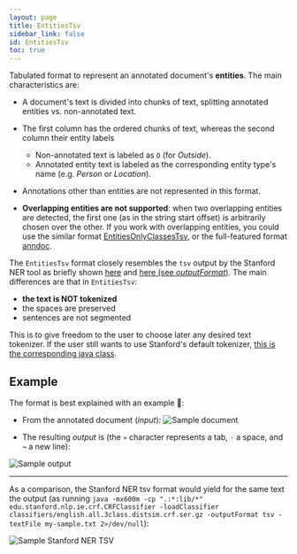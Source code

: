 ```yaml
---
layout: page
title: EntitiesTsv
sidebar_link: false
id: EntitiesTsv
toc: true
---
```


Tabulated format to represent an annotated document's **entities**. The main characteristics are:

* A document's text is divided into chunks of text, splitting annotated entities vs. non-annotated text.
* The first column has the ordered chunks of text, whereas the second column their entity labels
  * Non-annotated text is labeled as `O` (for _Outside_).
  * Annotated entity text is labeled as the corresponding entity type's name (e.g. _Person_ or _Location_).

* Annotations other than entities are not represented in this format.
* **Overlapping entities are not supported**: when two overlapping entities are detected, the first one (as in the string start offset) is arbitrarily chosen over the other. If you work with overlapping entities, you could use the similar format [EntitiesOnlyClassesTsv](https://docs.tagtog.com/EntitiesOnlyClassesTsv), or the full-featured format [anndoc](https://docs.tagtog.com/anndoc.html).


The `EntitiesTsv` format closely resembles the `tsv` output by the Stanford NER tool as briefly shown [here](https://nlp.stanford.edu/software/crf-faq.shtml#j) and [here (see _outputFormat_)](https://nlp.stanford.edu/software/CRF-NER.shtml). The main differences are that in `EntitiesTsv`:

* **the text is NOT tokenized**
* the spaces are preserved
* sentences are not segmented

This is to give freedom to the user to choose later any desired text tokenizer. If the user still wants to use Stanford's default tokenizer, [this is the corresponding java class](https://nlp.stanford.edu/nlp/javadoc/javanlp/edu/stanford/nlp/process/PTBTokenizer.html).

## Example

The format is best explained with an example 🙂:

* From the annotated document (_input_):
![Sample document](assets/img/EntityTsv/my-sample-tagtog.png)

* The resulting _output_ is (the `»` character represents a tab, `·` a space, and `¬` a new line):

![Sample output](assets/img/EntityTsv/my-sample-output.png)

---

As a comparison, the Stanford NER tsv format would yield for the same text the output (as running `java -mx600m -cp ".:*:lib/*" edu.stanford.nlp.ie.crf.CRFClassifier -loadClassifier classifiers/english.all.3class.distsim.crf.ser.gz -outputFormat tsv -textFile my-sample.txt 2>/dev/null`):

![Sample Stanford NER TSV](assets/img/EntityTsv/my-sample-stanford-ner-tsv.png)
